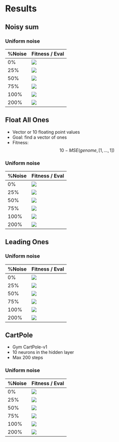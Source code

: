 # Results

## Noisy sum

### Uniform noise

<!-- |%Noise|Fitness / Gen |Fitness / Eval| Cost / Gen |
|---|---|---|---|
|0%|![](plots/Uniform/Gen_All_Ones_0.png)|![](plots/Uniform/Eval_All_Ones_0.png)|![](plots/Uniform/Cost_All_Ones_0.png)
|25%|![](plots/Uniform/Gen_All_Ones_25.png)|![](plots/Uniform/Eval_All_Ones_25.png)|![](plots/Uniform/Cost_All_Ones_25.png)
|50%|![](plots/Uniform/Gen_All_Ones_50.png)|![](plots/Uniform/Eval_All_Ones_50.png)|![](plots/Uniform/Cost_All_Ones_50.png)
|75%|![](plots/Uniform/Gen_All_Ones_75.png)|![](plots/Uniform/Eval_All_Ones_75.png)|![](plots/Uniform/Cost_All_Ones_75.png)
|100%|![](plots/Uniform/Gen_All_Ones_100.png)|![](plots/Uniform/Eval_All_Ones_100.png)|![](plots/Uniform/Cost_All_Ones_100.png)
|200%|![](plots/Uniform/Gen_All_Ones_200.png)|![](plots/Uniform/Eval_All_Ones_200.png)|![](plots/Uniform/Cost_All_Ones_200.png) -->

|%Noise|Fitness / Eval
|---|---|
|0%|![](plots/Uniform/Eval_All_Ones_0.png)
|25%|![](plots/Uniform/Eval_All_Ones_25.png)
|50%|![](plots/Uniform/Eval_All_Ones_50.png)
|75%|![](plots/Uniform/Eval_All_Ones_75.png)
|100%|![](plots/Uniform/Eval_All_Ones_100.png)
|200%|![](plots/Uniform/Eval_All_Ones_200.png)


## Float All Ones

- Vector or 10 floating point values
- Goal: find a vector of ones
- Fitness: $$10 - MSE(genome, [1, ..., 1])$$

### Uniform noise

|%Noise|Fitness / Eval
|---|---|
|0%|![](plots/Uniform/Eval_Float_All_Ones_0.png)
|25%|![](plots/Uniform/Eval_Float_All_Ones_25.png)
|50%|![](plots/Uniform/Eval_Float_All_Ones_50.png)
|75%|![](plots/Uniform/Eval_Float_All_Ones_75.png)
|100%|![](plots/Uniform/Eval_Float_All_Ones_100.png)
|200%|![](plots/Uniform/Eval_Float_All_Ones_200.png)

## Leading Ones
### Uniform noise

|%Noise|Fitness / Eval
|---|---|
|0%|![](plots/Uniform/Eval_Leading_Ones_0.png)
|25%|![](plots/Uniform/Eval_Leading_Ones_25.png)
|50%|![](plots/Uniform/Eval_Leading_Ones_50.png)
|75%|![](plots/Uniform/Eval_Leading_Ones_75.png)
|100%|![](plots/Uniform/Eval_Leading_Ones_100.png)
|200%|![](plots/Uniform/Eval_Leading_Ones_200.png)


## CartPole 
- Gym CartPole-v1
- 10 neurons in the hidden layer
- Max 200 steps


### Uniform noise
|%Noise|Fitness / Eval
|---|---|
|0%|![](plots/Uniform/Eval_CartPole-v1_0.png)
|25%|![](plots/Uniform/Eval_CartPole-v1_25.png)
|50%|![](plots/Uniform/Eval_CartPole-v1_50.png)
|75%|![](plots/Uniform/Eval_CartPole-v1_75.png)
|100%|![](plots/Uniform/Eval_CartPole-v1_100.png)
|200%|![](plots/Uniform/Eval_CartPole-v1_200.png)



